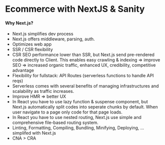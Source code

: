 # Ecommerce with NextJS & Sanity
#### Why Next.js?
- Next.js simplifies dev process
- Next.js offers middleware, parsing, auth.
- Optimizes web app
- SSR / CSR flexibility
- CSR SEO performance lower than SSR, but Next.js send pre-rendered code directly to Client.
This enables easy crawling & indexing => improve SEO => increased organic traffic, enhanced UX, credibility, competitive advantage
- Flexibility for fullstack: API Routes (serverless functions to handle API reqs)
- Serverless comes with several benefits of managing infrastructures and scalability as traffic increases.
- Improve HMR => better UX
- In React you have to use lazy function & suspense component, but Next.js automatically split codes into seperate chunks by default.
When user navigate to a page only code for that page loads.
- In React you have to use nested routing, Next.js use simple and comprehensive file-based routing system.
- Linting, Formatting, Compiling, Bundling, Minifying, Deploying, ... simplifed with Next.js
- CNA > CRA

